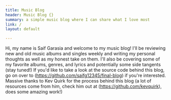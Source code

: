```yaml
---
title: Music Blog 
header: Music Blog {}
summary: a simple music blog where I can share what I love most
link: /
layout: default

---
```


Hi, my name is Saif Garasia and welcome to my music blog! I'll be reviewing new and old music albums and singles weekly and writing my personal thoughts as well as my honest take on them. I'll also be covering some of my favorite albums, genres, and lyrics and potentially some side tangents (stay tuned!) If you'd like to take a look at the source code behind this blog, go on over to (https://github.com/saifg12345/final-blog) if you're interested. Massive thanks to Kev Quirk for the process behind this blog (a lot of resources come from him, check him out at (https://github.com/kevquirk), does some amazing work!)


